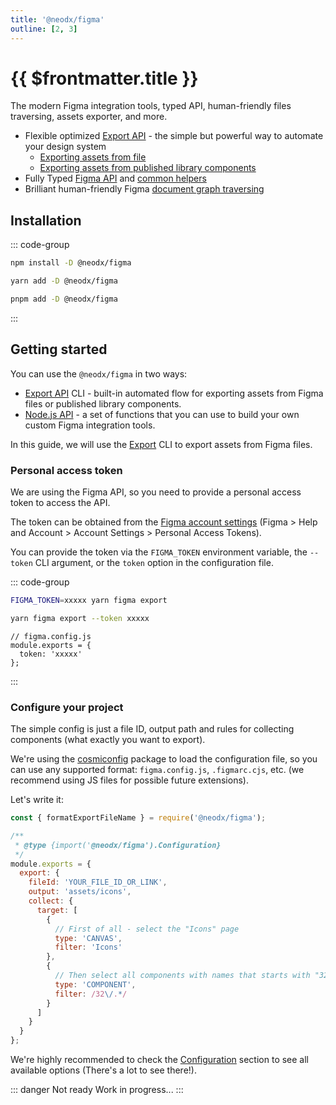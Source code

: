 ```yaml
---
title: '@neodx/figma'
outline: [2, 3]
---
```


# {{ $frontmatter.title }}

The modern Figma integration tools, typed API, human-friendly files traversing, assets exporter, and more.

- Flexible optimized [Export API](./api/export/) - the simple but powerful way to automate your design system
  - [Exporting assets from file](./recipes/export-file-assets.md)
  - [Exporting assets from published library components](./recipes/export-published-components-assets.md)
- Fully Typed [Figma API](./api/figma-api.md) and [common helpers](./api/low-level/utils.md)
- Brilliant human-friendly Figma [document graph traversing](./recipes/traverse-file-graph.md)

## Installation

::: code-group

```bash [npm]
npm install -D @neodx/figma
```

```bash [yarn]
yarn add -D @neodx/figma
```

```bash [pnpm]
pnpm add -D @neodx/figma
```

:::

## Getting started

You can use the `@neodx/figma` in two ways:

- [Export API](./api/export/) CLI - built-in automated flow for exporting assets from Figma files or published library components.
- [Node.js API](./api/low-level/) - a set of functions that you can use to build your own custom Figma integration tools.

In this guide, we will use the [Export](./api/export/) CLI to export assets from Figma files.

### Personal access token

We are using the Figma API, so you need to provide a personal access token to access the API.

The token can be obtained from the [Figma account settings](https://www.figma.com/developers/api#access-tokens) (Figma > Help and Account > Account Settings > Personal Access Tokens).

You can provide the token via the `FIGMA_TOKEN` environment variable, the `--token` CLI argument, or the `token` option in the configuration file.

::: code-group

```bash [Environment variable]
FIGMA_TOKEN=xxxxx yarn figma export
```

```bash [CLI argument]
yarn figma export --token xxxxx
```

```js{3} [Configuration file (not recommended)]
// figma.config.js
module.exports = {
  token: 'xxxxx'
};
```

:::

### Configure your project

The simple config is just a file ID, output path and rules for collecting components (what exactly you want to export).

We're using the [cosmiconfig](https://www.npmjs.com/package/cosmiconfig) package to load the configuration file, so you can use any supported format:
`figma.config.js`, `.figmarc.cjs`, etc. (we recommend using JS files for possible future extensions).

Let's write it:

```javascript figma.config.js
const { formatExportFileName } = require('@neodx/figma');

/**
 * @type {import('@neodx/figma').Configuration}
 */
module.exports = {
  export: {
    fileId: 'YOUR_FILE_ID_OR_LINK',
    output: 'assets/icons',
    collect: {
      target: [
        {
          // First of all - select the "Icons" page
          type: 'CANVAS',
          filter: 'Icons'
        },
        {
          // Then select all components with names that starts with "32/"
          type: 'COMPONENT',
          filter: /32\/.*/
        }
      ]
    }
  }
};
```

We're highly recommended to check the [Configuration](#configuration) section to see all available options (There's a lot to see there!).

::: danger Not ready
Work in progress...
:::
